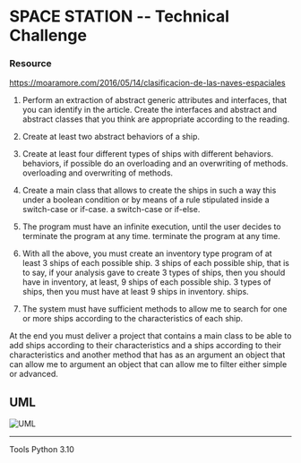 # SPACE STATION -- Technical Challenge

### Resource
https://moaramore.com/2016/05/14/clasificacion-de-las-naves-espaciales


1. Perform an extraction of abstract generic attributes and interfaces,
that you can identify in the article. Create the interfaces and abstract
and abstract classes that you think are appropriate according to the reading.

2. Create at least two abstract behaviors of a ship.

3. Create at least four different types of ships with different behaviors.
behaviors, if possible do an overloading and an overwriting of methods.
overloading and overwriting of methods.

4. Create a main class that allows to create the ships in such a way this
under a boolean condition or by means of a rule stipulated inside a switch-case or if-case.
a switch-case or if-else.

5. The program must have an infinite execution, until the user decides to terminate the program at any time.
terminate the program at any time.

6. With all the above, you must create an inventory type program of at least 3 ships of each possible ship.
3 ships of each possible ship, that is to say, if your analysis gave to create 3 types of ships, then you should have in inventory, at least, 9 ships of each possible ship.
3 types of ships, then you must have at least 9 ships in inventory.
ships.

7. The system must have sufficient methods to allow me to
search for one or more ships according to the characteristics of each ship.

At the end you must deliver a project that contains a main class to be able to add ships according to their characteristics and a
ships according to their characteristics and another method that has as an argument an object that can allow me to
argument an object that can allow me to filter either simple or advanced.

## UML

![UML](https://user-images.githubusercontent.com/81341089/217697516-d8a12e78-bf42-415a-b10b-4b2998aa132c.jpg)


---

Tools
Python 3.10
